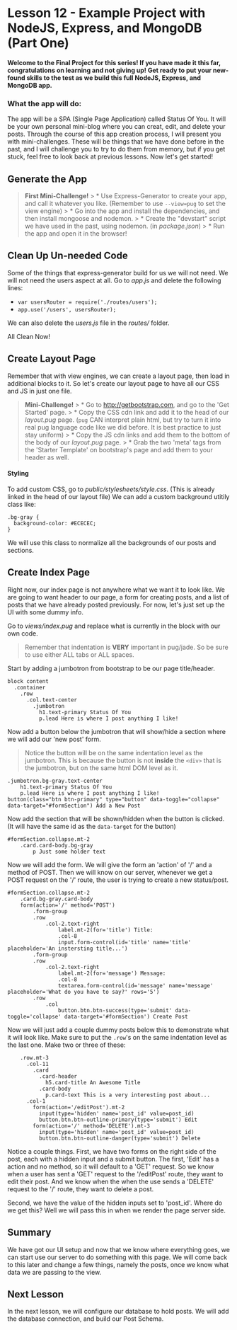 # Lesson 12 - Example Project with NodeJS, Express, and MongoDB (Part One)

**Welcome to the Final Project for this series! If you have made it this far, congratulations on learning and not giving up! Get ready to put your new-found skills to the test as we build this full NodeJS, Express, and MongoDB app.**

### What the app will do:

The app will be a SPA (Single Page Application) called Status Of You. It will be your own personal mini-blog where you can creat, edit, and delete your posts. Through the course of this app creation process, I will present you with mini-challenges. These will be things that we have done before in the past, and I will challenge you to try to do them from memory, but if you get stuck, feel free to look back at previous lessons. Now let's get started!

## Generate the App

> **First Mini-Challenge!**
    > * Use Express-Generator to create your app, and call it whatever you like. (Remember to use `--view=pug` to set the view engine)
    > * Go into the app and install the dependencies, and then install mongoose and nodemon.
    > * Create the "devstart" script we have used in the past, using nodemon. (in *package.json*)
    > * Run the app and open it in the browser!

## Clean Up Un-needed Code

Some of the things that express-generator build for us we will not need. We will not need the users aspect at all. Go to *app.js* and delete the following lines:
* `var usersRouter = require('./routes/users');`
* `app.use('/users', usersRouter);`

We can also delete the *users.js* file in the *routes/* folder.

All Clean Now!

## Create Layout Page

Remember that with view engines, we can create a layout page, then load in additional blocks to it. So let's create our layout page to have all our CSS and JS in just one file. 

> **Mini-Challenge!**
    > * Go to http://getbootstrap.com, and go to the 'Get Started' page.
    > * Copy the CSS cdn link and add it to the head of our *layout.pug* page. (`pug` CAN interpret plain html, but try to turn it into real pug language code like we did before. It is best practice to just stay uniform)
    > * Copy the JS cdn links and add them to the bottom of the body of our *layout.pug* page.
    > * Grab the two 'meta' tags from the 'Starter Template' on bootstrap's page and add them to your header as well.

#### Styling

To add custom CSS, go to *public/stylesheets/style.css*. (This is already linked in the head of our layout file) We can add a custom background utitily class like: 
```
.bg-gray {
  background-color: #ECECEC;
}
```

We will use this class to normalize all the backgrounds of our posts and sections.

## Create Index Page

Right now, our index page is not anywhere what we want it to look like. We are going to want header to our page, a form for creating posts, and a list of posts that we have already posted previously. For now, let's just set up the UI with some dummy info.

Go to *views/index.pug* and replace what is currently in the block with our own code. 

> Remember that indentation is **VERY** important in pug/jade. So be sure to use either ALL tabs or ALL spaces. 

Start by adding a jumbotron from bootstrap to be our page title/header.
```
block content
  .container
    .row
      .col.text-center
        .jumbotron
          h1.text-primary Status Of You
          p.lead Here is where I post anything I like!
```

Now add a button below the jumbotron that will show/hide a section where we will add our 'new post' form.

> Notice the button will be on the same indentation level as the jumbotron. This is because the button is not **inside** the `<div>` that is the jumbotron, but on the same html DOM level as it.
```
.jumbotron.bg-gray.text-center
    h1.text-primary Status Of You
    p.lead Here is where I post anything I like!
button(class="btn btn-primary" type="button" data-toggle="collapse" data-target="#formSection") Add a New Post
```

Now add the section that will be shown/hidden when the button is clicked. (It will have the same id as the `data-target` for the button)
```
#formSection.collapse.mt-2
    .card.card-body.bg-gray
        p Just some holder text   
```

Now we will add the form. We will give the form an 'action' of '/' and a method of POST. Then we will know on our server, whenever we get a POST request on the '/' route, the user is trying to create a new status/post.
```
#formSection.collapse.mt-2
    .card.bg-gray.card-body
    form(action='/' method='POST')
        .form-group
        .row
            .col-2.text-right
                label.mt-2(for='title') Title:
                .col-8 
                input.form-control(id='title' name='title' placeholder='An instersting title...')
        .form-group
        .row
            .col-2.text-right
                label.mt-2(for='message') Message:
                .col-8 
                textarea.form-control(id='message' name='message' placeholder='What do you have to say?' rows='5')
        .row
            .col
                button.btn.btn-success(type='submit' data-toggle='collapse' data-target='#formSection') Create Post
```

Now we will just add a couple dummy posts below this to demonstrate what it will look like. Make sure to put the `.row`'s on the same indentation level as the last one. Make two or three of these: 
```
    .row.mt-3
      .col-11
        .card
          .card-header
            h5.card-title An Awesome Title
          .card-body
            p.card-text This is a very interesting post about...
      .col-1
        form(action='/editPost').mt-2
          input(type='hidden' name='post_id' value=post_id)
          button.btn.btn-outline-primary(type='submit') Edit
        form(action='/' method='DELETE').mt-3
          input(type='hidden' name='post_id' value=post_id)
          button.btn.btn-outline-danger(type='submit') Delete
```

Notice a couple things. First, we have two forms on the right side of the post, each with a hidden input and a submit button. The first, 'Edit' has a action and no method, so it will default to a 'GET' request. So we know when a user has sent a 'GET' request to the '/editPost' route, they want to edit their post. And we know when the when the use sends a 'DELETE' request to the '/' route, they want to delete a post.

Second, we have the value of the hidden inputs set to 'post_id'. Where do we get this? Well we will pass this in when we render the page server side. 


## Summary

We have got our UI setup and now that we know where everything goes, we can start use our server to do something with this page. We will come back to this later and change a few things, namely the posts, once we know what data we are passing to the view.

## Next Lesson 

In the next lesson, we will configure our database to hold posts. We will add the database connection, and build our Post Schema.
